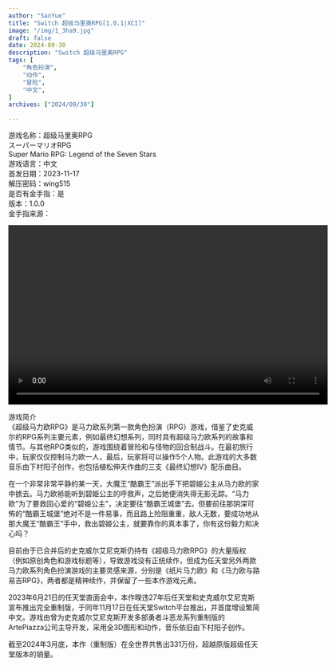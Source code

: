 ```yaml
---
author: "SanYue"
title: "Switch 超级马里奥RPG[1.0.1|XCI]"
image: "/img/1_3ha9.jpg"
draft: false
date: 2024-09-30
description: "Switch 超级马里奥RPG"
tags: [
    "角色扮演",
    "动作",
    "冒险",
    "中文",
]
archives: ["2024/09/30"]

---
```


游戏名称：超级马里奥RPG  
スーパーマリオRPG  
Super Mario RPG: Legend of the Seven Stars  
游戏语言：中文  
首发日期：2023-11-17  
解压密码：wing515  
是否有金手指：是  
版本：1.0.0  
金手指来源：

<video width="640" height="360" controls>
    <source src="C:\Users\weijunchun_vendor\Documents\blog\static\videos\SED.mp4" type="video/mp4">
    Your browser does not support the video tag.
</video>


游戏简介  
《超级马力欧RPG》是马力欧系列第一款角色扮演（RPG）游戏，借鉴了史克威尔的RPG系列主要元素，例如最终幻想系列，同时具有超级马力欧系列的故事和情节。与其他RPG类似的，游戏围绕着冒险和与怪物的回合制战斗。在最初旅行中，玩家仅仅控制马力欧一人，最后，玩家将可以操作5个人物。此游戏的大多数音乐由下村阳子创作，也包括植松伸夫作曲的三支《最终幻想IV》配乐曲目。

在一个非常非常平静的某一天，大魔王“酷霸王”派出手下把碧姫公主从马力欧的家中掳去。马力欧袛能听到碧姫公主的呼救声，之后她便消失得无影无踪。“马力欧”为了要救回心爱的“碧姫公主”，决定要往“酷霸王城堡”去。但要前往那阴深可怖的“酷霸王城堡”绝对不是一件易事，而且路上险阻重重，敌人无数，要成功地从那大魔王“酷霸王”手中，救出碧姫公主，就要靠你的真本事了，你有这份毅力和决心吗？

目前由于已合并后的史克威尔艾尼克斯仍持有《超级马力欧RPG》的大量版权（例如原创角色和游戏标题等），导致游戏没有正统续作，但成为任天堂另外两款马力欧系列角色扮演游戏的主要灵感来源，分别是《纸片马力欧》和《马力欧与路易吉RPG》，两者都是精神续作，并保留了一些本作游戏元素。

2023年6月21日的任天堂直面会中，本作暌违27年后任天堂和史克威尔艾尼克斯宣布推出完全重制版，于同年11月17日在任天堂Switch平台推出，并首度增设繁简中文。游戏由曾为史克威尔艾尼克斯开发多部勇者斗恶龙系列重制版的ArtePiazza公司主导开发，采用全3D图形和动作，音乐依旧由下村阳子创作。

截至2024年3月底，本作（重制版）在全世界共售出331万份，超越原版超级任天堂版本的销量。